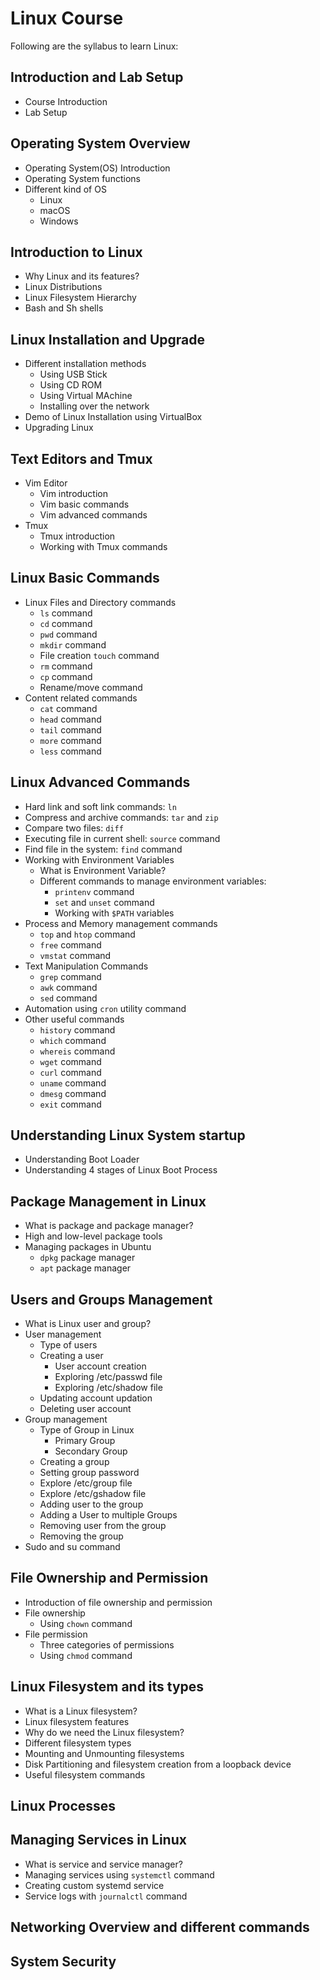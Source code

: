 # Linux Course

Following are the syllabus to learn Linux:

## Introduction and Lab Setup

- Course Introduction
- Lab Setup

## Operating System Overview

- Operating System(OS) Introduction
- Operating System functions
- Different kind of OS
  - Linux
  - macOS
  - Windows

## Introduction to Linux

- Why Linux and its features?
- Linux Distributions
- Linux Filesystem Hierarchy
- Bash and Sh shells

## Linux Installation and Upgrade

- Different installation methods
  - Using USB Stick
  - Using CD ROM
  - Using Virtual MAchine
  - Installing over the network
- Demo of Linux Installation using VirtualBox
- Upgrading Linux

## Text Editors and Tmux

- Vim Editor
  - Vim introduction
  - Vim basic commands
  - Vim advanced commands
- Tmux
  - Tmux introduction
  - Working with Tmux commands

## Linux Basic Commands

- Linux Files and Directory commands
  - `ls` command
  - `cd` command
  - `pwd` command
  - `mkdir` command
  - File creation `touch` command
  - `rm` command
  - `cp` command
  - Rename/move command
- Content related commands
  - `cat` command
  - `head` command
  - `tail` command
  - `more` command
  - `less` command

## Linux Advanced Commands
  - Hard link and soft link commands: `ln`
  - Compress and archive commands: `tar` and `zip`
  - Compare two files: `diff`
  - Executing file in current shell: `source` command
  - Find file in the system: `find` command
- Working with Environment Variables
  - What is Environment Variable?
  - Different commands to manage environment variables:
    - `printenv` command
    - `set` and `unset` command
    - Working with `$PATH` variables
- Process and Memory management commands
  - `top` and `htop` command
  - `free` command
  - `vmstat` command
- Text Manipulation Commands
  - `grep` command
  - `awk` command
  - `sed` command
- Automation using `cron` utility command
- Other useful commands
  - `history` command
  - `which` command
  - `whereis` command
  - `wget` command
  - `curl` command
  - `uname` command
  - `dmesg` command
  - `exit` command

## Understanding Linux System startup

- Understanding Boot Loader
- Understanding 4 stages of Linux Boot Process

## Package Management in Linux

- What is package and package manager?
- High and low-level package tools
- Managing packages in Ubuntu
  - `dpkg` package manager
  - `apt` package manager

## Users and Groups Management

- What is Linux user and group?
- User management
  - Type of users
  - Creating a user
    - User account creation
    - Exploring /etc/passwd file
    - Exploring /etc/shadow file
  - Updating account updation
  - Deleting user account
- Group management
  - Type of Group in Linux
    - Primary Group
    - Secondary Group
  - Creating a group
  - Setting group password
  - Explore /etc/group file
  - Explore /etc/gshadow file
  - Adding user to the group
  - Adding a User to multiple Groups
  - Removing user from the group
  - Removing the group
- Sudo and su command

## File Ownership and Permission

- Introduction of file ownership and permission
- File ownership
  - Using `chown` command
- File permission
  - Three categories of permissions
  - Using `chmod` command

## Linux Filesystem and its types

- What is a Linux filesystem?
- Linux filesystem features
- Why do we need the Linux filesystem?
- Different filesystem types
- Mounting and Unmounting filesystems
- Disk Partitioning and filesystem creation from a loopback device
- Useful filesystem commands

## Linux Processes

## Managing Services in Linux

- What is service and service manager?
- Managing services using `systemctl` command
- Creating custom systemd service
- Service logs with `journalctl` command

## Networking Overview and different commands

## System Security
